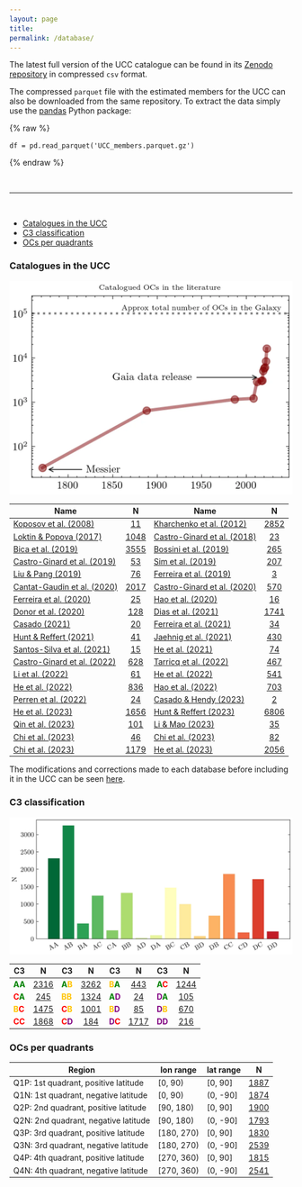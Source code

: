 ```yaml
---
layout: page
title: 
permalink: /database/
---
```


The latest full version of the UCC catalogue can be found in its
<a data-umami-event="zenodo_repo" href="https://zenodo.org/doi/10.5281/zenodo.8250523">Zenodo repository</a>
in compressed `csv` format.

The compressed `parquet` file with the estimated members for the UCC can also be
downloaded from the same repository. To extract the data simply use the
[pandas](https://pandas.pydata.org/) Python package:

{% raw %}
```
df = pd.read_parquet('UCC_members.parquet.gz')
```
{% endraw %}


&nbsp;

---

&nbsp;

- [Catalogues in the UCC](#catalogues-in-the-ucc)
- [C3 classification](#c3-classification)
- [OCs per quadrants](#ocs-per-quadrants)




### Catalogues in the UCC

![Catalogued OCs in the literature](/images/catalogued_ocs.webp "Catalogued OCs in the literature")

<!-- Begin table 1 -->

| Name | N | Name | N |
| ---- | :-: | ---- | :-: |
| [Koposov et al. (2008)](https://ui.adsabs.harvard.edu/abs/2008A%26A...486..771K/abstract) | [11](/tables/KOPOSOV08_table.md) | [Kharchenko et al. (2012)](https://ui.adsabs.harvard.edu/abs/2012A%26A...543A.156K) | [2852](/tables/KHARCHENKO12_table.md) |
| [Loktin & Popova (2017)](https://ui.adsabs.harvard.edu/abs/2017AstBu..72..257L/abstract) | [1048](/tables/LOKTIN17_table.md) | [Castro-Ginard et al. (2018)](https://ui.adsabs.harvard.edu/abs/2018A%26A...618A..59C/abstract) | [23](/tables/CASTRO18_table.md) |
| [Bica et al. (2019)](https://ui.adsabs.harvard.edu/abs/2019AJ....157...12B/abstract) | [3555](/tables/BICA19_table.md) | [Bossini et al. (2019)](https://ui.adsabs.harvard.edu/abs/2019A%26A...623A.108B/abstract) | [265](/tables/BOSSINI19_table.md) |
| [Castro-Ginard et al. (2019)](https://ui.adsabs.harvard.edu/abs/2019A%26A...627A..35C/abstract) | [53](/tables/CASTRO19_table.md) | [Sim et al. (2019)](https://ui.adsabs.harvard.edu/abs/2019JKAS...52..145S/abstract) | [207](/tables/SIM19_table.md) |
| [Liu & Pang (2019)](https://ui.adsabs.harvard.edu/abs/2019ApJS..245...32L/abstract) | [76](/tables/LIUPANG19_table.md) | [Ferreira et al. (2019)](https://ui.adsabs.harvard.edu/abs/2019MNRAS.483.5508F/abstract) | [3](/tables/FERREIRA19_table.md) |
| [Cantat-Gaudin et al. (2020)](https://ui.adsabs.harvard.edu/abs/2020A%26A...640A...1C) | [2017](/tables/CANTAT20_table.md) | [Castro-Ginard et al. (2020)](https://ui.adsabs.harvard.edu/abs/2020A%26A...635A..45C/abstract) | [570](/tables/CASTRO20_table.md) |
| [Ferreira et al. (2020)](https://ui.adsabs.harvard.edu/abs/2020MNRAS.496.2021F/abstract) | [25](/tables/FERREIRA20_table.md) | [Hao et al. (2020)](https://ui.adsabs.harvard.edu/abs/2020PASP..132c4502H/abstract) | [16](/tables/HAO20_table.md) |
| [Donor et al. (2020)](https://ui.adsabs.harvard.edu/abs/2020AJ....159..199D/abstract) | [128](/tables/DONOR20_table.md) | [Dias et al. (2021)](https://ui.adsabs.harvard.edu/abs/2021MNRAS.504..356D) | [1741](/tables/DIAS21_table.md) |
| [Casado (2021)](https://ui.adsabs.harvard.edu/abs/2021RAA....21..117C/abstract) | [20](/tables/CASADO21_table.md) | [Ferreira et al. (2021)](https://ui.adsabs.harvard.edu/abs/2021MNRAS.502L..90F/abstract) | [34](/tables/FERREIRA21_table.md) |
| [Hunt & Reffert (2021)](https://ui.adsabs.harvard.edu/abs/2021A%26A...646A.104H/abstract) | [41](/tables/HUNT21_table.md) | [Jaehnig et al. (2021)](https://ui.adsabs.harvard.edu/abs/2021ApJ...923..129J/abstract) | [430](/tables/JAEHNIG21_table.md) |
| [Santos-Silva et al. (2021)](https://ui.adsabs.harvard.edu/abs/2021MNRAS.508.1033S/abstract) | [15](/tables/SANTOS21_table.md) | [He et al. (2021)](https://ui.adsabs.harvard.edu/abs/2021RAA....21...93H/abstract) | [74](/tables/HE21_table.md) |
| [Castro-Ginard et al. (2022)](https://ui.adsabs.harvard.edu/abs/2022A%26A...661A.118C/abstract) | [628](/tables/CASTRO22_table.md) | [Tarricq et al. (2022)](https://ui.adsabs.harvard.edu/abs/2022A%26A...659A..59T/abstract) | [467](/tables/TARRICQ22_table.md) |
| [Li et al. (2022)](https://ui.adsabs.harvard.edu/abs/2022ApJS..259...19L/abstract) | [61](/tables/LI22_table.md) | [He et al. (2022)](https://ui.adsabs.harvard.edu/abs/2022ApJS..260....8H/abstract) | [541](/tables/HE22_table.md) |
| [He et al. (2022)](https://ui.adsabs.harvard.edu/abs/2022ApJS..262....7H/abstract) | [836](/tables/HE22_1_table.md) | [Hao et al. (2022)](https://ui.adsabs.harvard.edu/abs/2022A%26A...660A...4H/abstract) | [703](/tables/HAO22_table.md) |
| [Perren et al. (2022)](https://ui.adsabs.harvard.edu/abs/2022A%26A...663A.131P/abstract) | [24](/tables/PERREN22_table.md) | [Casado & Hendy (2023)](https://ui.adsabs.harvard.edu/abs/2023MNRAS.521.1399C/abstract) | [2](/tables/CASADOHENDY23_table.md) |
| [He et al. (2023)](https://ui.adsabs.harvard.edu/abs/2023ApJS..264....8H/abstract) | [1656](/tables/HE23_table.md) | [Hunt & Reffert (2023)](https://ui.adsabs.harvard.edu/abs/2023A%26A...673A.114H/abstract) | [6806](/tables/HUNT23_table.md) |
| [Qin et al. (2023)](https://ui.adsabs.harvard.edu/abs/2023ApJS..265...12Q/abstract) | [101](/tables/QIN23_table.md) | [Li & Mao (2023)](https://ui.adsabs.harvard.edu/abs/2023ApJS..265....3L/abstract) | [35](/tables/LI23_table.md) |
| [Chi et al. (2023)](https://ui.adsabs.harvard.edu/abs/2023ApJS..265...20C/abstract) | [46](/tables/CHI23_2_table.md) | [Chi et al. (2023)](https://ui.adsabs.harvard.edu/abs/2023arXiv230208926C/abstract) | [82](/tables/CHI23_table.md) |
| [Chi et al. (2023)](https://ui.adsabs.harvard.edu/abs/2023arXiv230310380C/abstract) | [1179](/tables/CHI23_3_table.md) | [He et al. (2023)](https://ui.adsabs.harvard.edu/abs/2023ApJS..267...34H/abstract) | [2056](/tables/HE23_1_table.md) |

<!-- End table 1 -->

The modifications and corrections made to each database before including it in the UCC
can be seen <a data-umami-event="dbs_edits" href="/../dbs_edits">here</a>.



### C3 classification

![C3 classification](/images/classif_bar.webp "C3 classification")

<!-- Begin table 2 -->

| C3 |  N  | C3 |  N  | C3 |  N  | C3 |  N  |
|----| :-: |----| :-: |----| :-: |----| :-: |
| <span style="color: green; font-weight: bold;">A</span><span style="color: green; font-weight: bold;">A</span> | [2316](/tables/AA_table.md) | <span style="color: green; font-weight: bold;">A</span><span style="color: #FFC300; font-weight: bold;">B</span> | [3262](/tables/AB_table.md) | <span style="color: #FFC300; font-weight: bold;">B</span><span style="color: green; font-weight: bold;">A</span> | [443](/tables/BA_table.md) | <span style="color: green; font-weight: bold;">A</span><span style="color: red; font-weight: bold;">C</span> | [1244](/tables/AC_table.md) |
| <span style="color: red; font-weight: bold;">C</span><span style="color: green; font-weight: bold;">A</span> | [245](/tables/CA_table.md) | <span style="color: #FFC300; font-weight: bold;">B</span><span style="color: #FFC300; font-weight: bold;">B</span> | [1324](/tables/BB_table.md) | <span style="color: green; font-weight: bold;">A</span><span style="color: purple; font-weight: bold;">D</span> | [24](/tables/AD_table.md) | <span style="color: purple; font-weight: bold;">D</span><span style="color: green; font-weight: bold;">A</span> | [105](/tables/DA_table.md) |
| <span style="color: #FFC300; font-weight: bold;">B</span><span style="color: red; font-weight: bold;">C</span> | [1475](/tables/BC_table.md) | <span style="color: red; font-weight: bold;">C</span><span style="color: #FFC300; font-weight: bold;">B</span> | [1001](/tables/CB_table.md) | <span style="color: #FFC300; font-weight: bold;">B</span><span style="color: purple; font-weight: bold;">D</span> | [85](/tables/BD_table.md) | <span style="color: purple; font-weight: bold;">D</span><span style="color: #FFC300; font-weight: bold;">B</span> | [670](/tables/DB_table.md) |
| <span style="color: red; font-weight: bold;">C</span><span style="color: red; font-weight: bold;">C</span> | [1868](/tables/CC_table.md) | <span style="color: red; font-weight: bold;">C</span><span style="color: purple; font-weight: bold;">D</span> | [184](/tables/CD_table.md) | <span style="color: purple; font-weight: bold;">D</span><span style="color: red; font-weight: bold;">C</span> | [1717](/tables/DC_table.md) | <span style="color: purple; font-weight: bold;">D</span><span style="color: purple; font-weight: bold;">D</span> | [216](/tables/DD_table.md) |

<!-- End table 2 -->


### OCs per quadrants

<!-- Begin table 3 -->

| Region  | lon range  | lat range  |   N |
|---------|------------|------------| :-: |
| Q1P: 1st quadrant, positive latitude | [0, 90)    | [0, 90]    | [1887](/tables/Q1P_table.md) |
| Q1N: 1st quadrant, negative latitude | [0, 90)    | (0, -90]   | [1874](/tables/Q1N_table.md) |
| Q2P: 2nd quadrant, positive latitude | [90, 180)  | [0, 90]    | [1900](/tables/Q2P_table.md) |
| Q2N: 2nd quadrant, negative latitude | [90, 180)  | (0, -90]   | [1793](/tables/Q2N_table.md) |
| Q3P: 3rd quadrant, positive latitude | [180, 270) | [0, 90]    | [1830](/tables/Q3P_table.md) |
| Q3N: 3rd quadrant, negative latitude | [180, 270) | (0, -90]   | [2539](/tables/Q3N_table.md) |
| Q4P: 4th quadrant, positive latitude | [270, 360) | [0, 90]    | [1815](/tables/Q4P_table.md) |
| Q4N: 4th quadrant, negative latitude | [270, 360) | (0, -90]   | [2541](/tables/Q4N_table.md) |

<!-- End table 3 -->

